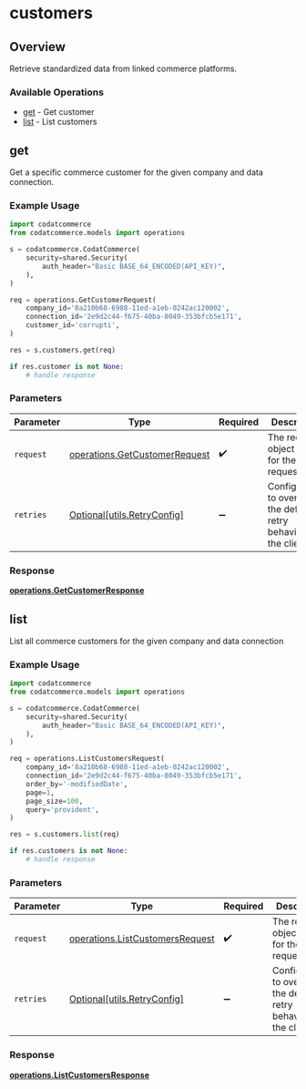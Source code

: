 # customers

## Overview

Retrieve standardized data from linked commerce platforms.

### Available Operations

* [get](#get) - Get customer
* [list](#list) - List customers

## get

Get a specific commerce customer for the given company and data connection.

### Example Usage

```python
import codatcommerce
from codatcommerce.models import operations

s = codatcommerce.CodatCommerce(
    security=shared.Security(
        auth_header="Basic BASE_64_ENCODED(API_KEY)",
    ),
)

req = operations.GetCustomerRequest(
    company_id='8a210b68-6988-11ed-a1eb-0242ac120002',
    connection_id='2e9d2c44-f675-40ba-8049-353bfcb5e171',
    customer_id='corrupti',
)

res = s.customers.get(req)

if res.customer is not None:
    # handle response
```

### Parameters

| Parameter                                                                      | Type                                                                           | Required                                                                       | Description                                                                    |
| ------------------------------------------------------------------------------ | ------------------------------------------------------------------------------ | ------------------------------------------------------------------------------ | ------------------------------------------------------------------------------ |
| `request`                                                                      | [operations.GetCustomerRequest](../../models/operations/getcustomerrequest.md) | :heavy_check_mark:                                                             | The request object to use for the request.                                     |
| `retries`                                                                      | [Optional[utils.RetryConfig]](../../models/utils/retryconfig.md)               | :heavy_minus_sign:                                                             | Configuration to override the default retry behavior of the client.            |


### Response

**[operations.GetCustomerResponse](../../models/operations/getcustomerresponse.md)**


## list

List all commerce customers for the given company and data connection

### Example Usage

```python
import codatcommerce
from codatcommerce.models import operations

s = codatcommerce.CodatCommerce(
    security=shared.Security(
        auth_header="Basic BASE_64_ENCODED(API_KEY)",
    ),
)

req = operations.ListCustomersRequest(
    company_id='8a210b68-6988-11ed-a1eb-0242ac120002',
    connection_id='2e9d2c44-f675-40ba-8049-353bfcb5e171',
    order_by='-modifiedDate',
    page=1,
    page_size=100,
    query='provident',
)

res = s.customers.list(req)

if res.customers is not None:
    # handle response
```

### Parameters

| Parameter                                                                          | Type                                                                               | Required                                                                           | Description                                                                        |
| ---------------------------------------------------------------------------------- | ---------------------------------------------------------------------------------- | ---------------------------------------------------------------------------------- | ---------------------------------------------------------------------------------- |
| `request`                                                                          | [operations.ListCustomersRequest](../../models/operations/listcustomersrequest.md) | :heavy_check_mark:                                                                 | The request object to use for the request.                                         |
| `retries`                                                                          | [Optional[utils.RetryConfig]](../../models/utils/retryconfig.md)                   | :heavy_minus_sign:                                                                 | Configuration to override the default retry behavior of the client.                |


### Response

**[operations.ListCustomersResponse](../../models/operations/listcustomersresponse.md)**

